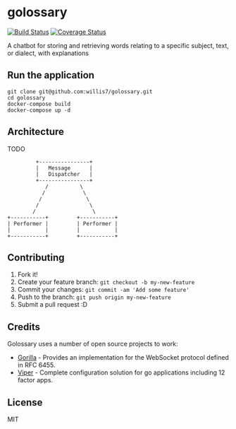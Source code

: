 # golossary
[![Build Status](https://travis-ci.org/willis7/golossary.svg?branch=master)](https://travis-ci.org/willis7/golossary)
[![Coverage Status](https://coveralls.io/repos/github/willis7/golossary/badge.svg?branch=master)](https://coveralls.io/github/willis7/golossary?branch=master)

A chatbot for storing and retrieving words relating to a specific subject, text, or dialect, with explanations

## Run the application

```
git clone git@github.com:willis7/golossary.git
cd golossary
docker-compose build
docker-compose up -d
```

## Architecture
TODO

```
         +----------------+        
         |   Message      |        
         |   Dispatcher   |        
         +----------------+        
            /          \           
           /            \          
          /              \         
         /                \        
        /                  \       
+-----------+         +-----------+
| Performer |         | Performer |
|           |         |           |
+-----------+         +-----------+
```


## Contributing

1. Fork it!
2. Create your feature branch: `git checkout -b my-new-feature`
3. Commit your changes: `git commit -am 'Add some feature'`
4. Push to the branch: `git push origin my-new-feature`
5. Submit a pull request :D


## Credits

Golossary uses a number of open source projects to work:

* [Gorilla] - Provides an implementation for the WebSocket protocol defined in RFC 6455.
* [Viper] - Complete configuration solution for go applications including 12 factor apps.

## License

MIT


[Gorilla]: http://www.gorillatoolkit.org/pkg/websocket#ReadJSON
[Viper]: https://github.com/spf13/viper
